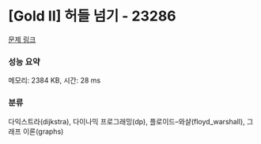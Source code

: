 # [Gold II] 허들 넘기 - 23286 

[문제 링크](https://www.acmicpc.net/problem/23286) 

### 성능 요약

메모리: 2384 KB, 시간: 28 ms

### 분류

다익스트라(dijkstra), 다이나믹 프로그래밍(dp), 플로이드–와샬(floyd_warshall), 그래프 이론(graphs)

